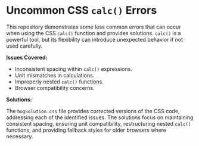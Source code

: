 # Uncommon CSS `calc()` Errors

This repository demonstrates some less common errors that can occur when using the CSS `calc()` function and provides solutions.  `calc()` is a powerful tool, but its flexibility can introduce unexpected behavior if not used carefully.

**Issues Covered:**

* Inconsistent spacing within `calc()` expressions.
* Unit mismatches in calculations.
* Improperly nested `calc()` functions.
* Browser compatibility concerns.

**Solutions:**

The `bugSolution.css` file provides corrected versions of the CSS code, addressing each of the identified issues.  The solutions focus on maintaining consistent spacing, ensuring unit compatibility, restructuring nested `calc()` functions, and providing fallback styles for older browsers where necessary.